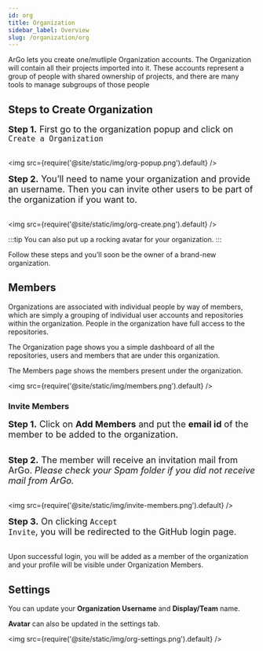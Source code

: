 ```yaml
---
id: org
title: Organization
sidebar_label: Overview
slug: /organization/org
---
```


ArGo lets you create one/mutliple Organization accounts. The Organization will contain all their projects imported into it.
These accounts represent a group of people with shared ownership of projects, and there are many tools to manage subgroups of those people

## Steps to Create Organization

<font size="4"> <b>Step 1.</b> First go to the organization popup and click on <code>Create a Organization</code> </font> <br/><br/>

<img src={require('@site/static/img/org-popup.png').default} />

<font size="4"> <b>Step 2.</b> You’ll need to name your organization and provide an username. Then you can invite other users to be part of the organization if you want to. </font> <br/><br/>

<img src={require('@site/static/img/org-create.png').default} />

:::tip
You can also put up a rocking avatar for your organization.
:::

Follow these steps and you’ll soon be the owner of a brand-new organization.

## Members

Organizations are associated with individual people by way of members, which are simply a grouping of individual user accounts and repositories within the organization. People in the organization have full access to the repositories.

The Organization page shows you a simple dashboard of all the repositories, users and members that are under this organization.

The Members page shows the members present under the organization.

<img src={require('@site/static/img/members.png').default} />

### Invite Members

<font size="4"> <b>Step 1.</b> Click on <b>Add Members</b> and put the <b>email id</b> of the member to be added to the organization. </font> <br/><br/>

<font size="4"> <b>Step 2.</b> The member will receive an invitation mail from ArGo. <i>Please check your Spam folder if you did not receive mail from ArGo.</i> </font> <br/><br/>

<img src={require('@site/static/img/invite-members.png').default} />

<font size="4"> <b>Step 3.</b> On clicking <code>Accept Invite</code>, you will be redirected to the GitHub login page. </font> <br/><br/>

Upon successful login, you will be added as a member of the organization and your profile will be visible under Organization Members.

## Settings

You can update your **Organization Username** and **Display/Team** name.

**Avatar** can also be updated in the settings tab.

<img src={require('@site/static/img/org-settings.png').default} />